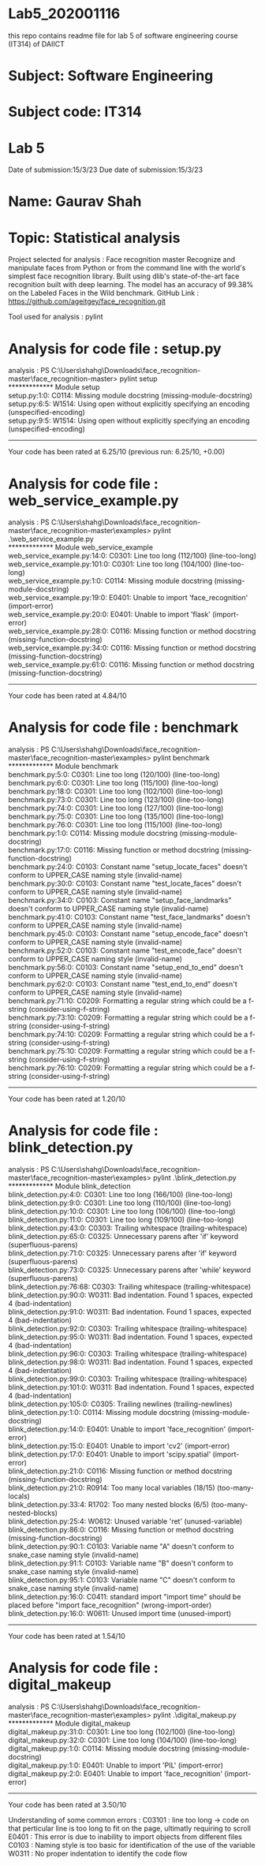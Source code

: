 # Lab5_202001116
this repo contains readme file for lab 5 of software engineering course (IT314) of DAIICT



# Subject: Software Engineering
# Subject code: IT314

# Lab 5
Date of submission:15/3/23
Due date of submission:15/3/23

# Name: Gaurav Shah

# Topic: Statistical analysis
Project selected for analysis : Face recognition master
Recognize and manipulate faces from Python or from the command line with the world's simplest face recognition library.
Built using dlib's state-of-the-art face recognition built with deep learning. The model has an accuracy of 99.38% on the Labeled Faces in the Wild benchmark.
GitHub Link : https://github.com/ageitgey/face_recognition.git

Tool used for analysis : pylint

# Analysis for code file : setup.py

analysis : 
PS C:\Users\shahg\Downloads\face_recognition-master\face_recognition-master> pylint setup  
************* Module setup  
setup.py:1:0: C0114: Missing module docstring (missing-module-docstring)  
setup.py:6:5: W1514: Using open without explicitly specifying an encoding (unspecified-encoding)  
setup.py:9:5: W1514: Using open without explicitly specifying an encoding (unspecified-encoding)  

------------------------------------------------------------------  
Your code has been rated at 6.25/10 (previous run: 6.25/10, +0.00)  


# Analysis for code file : web_service_example.py

analysis : 
PS C:\Users\shahg\Downloads\face_recognition-master\face_recognition-master\examples> pylint .\web_service_example.py  
************* Module web_service_example  
web_service_example.py:14:0: C0301: Line too long (112/100) (line-too-long)  
web_service_example.py:101:0: C0301: Line too long (104/100) (line-too-long)  
web_service_example.py:1:0: C0114: Missing module docstring (missing-module-docstring)  
web_service_example.py:19:0: E0401: Unable to import 'face_recognition' (import-error)  
web_service_example.py:20:0: E0401: Unable to import 'flask' (import-error)  
web_service_example.py:28:0: C0116: Missing function or method docstring (missing-function-docstring)  
web_service_example.py:34:0: C0116: Missing function or method docstring (missing-function-docstring)  
web_service_example.py:61:0: C0116: Missing function or method docstring (missing-function-docstring)  

-----------------------------------
Your code has been rated at 4.84/10  


# Analysis for code file : benchmark

analysis : 
PS C:\Users\shahg\Downloads\face_recognition-master\face_recognition-master\examples> pylint benchmark  
************* Module benchmark  
benchmark.py:5:0: C0301: Line too long (120/100) (line-too-long)  
benchmark.py:6:0: C0301: Line too long (115/100) (line-too-long)  
benchmark.py:18:0: C0301: Line too long (102/100) (line-too-long)  
benchmark.py:73:0: C0301: Line too long (123/100) (line-too-long)  
benchmark.py:74:0: C0301: Line too long (127/100) (line-too-long)  
benchmark.py:75:0: C0301: Line too long (135/100) (line-too-long)  
benchmark.py:76:0: C0301: Line too long (115/100) (line-too-long)  
benchmark.py:1:0: C0114: Missing module docstring (missing-module-docstring)  
benchmark.py:17:0: C0116: Missing function or method docstring (missing-function-docstring)  
benchmark.py:24:0: C0103: Constant name "setup_locate_faces" doesn't conform to UPPER_CASE naming style (invalid-name)  
benchmark.py:30:0: C0103: Constant name "test_locate_faces" doesn't conform to UPPER_CASE naming style (invalid-name)  
benchmark.py:34:0: C0103: Constant name "setup_face_landmarks" doesn't conform to UPPER_CASE naming style (invalid-name)  
benchmark.py:41:0: C0103: Constant name "test_face_landmarks" doesn't conform to UPPER_CASE naming style (invalid-name)  
benchmark.py:45:0: C0103: Constant name "setup_encode_face" doesn't conform to UPPER_CASE naming style (invalid-name)  
benchmark.py:52:0: C0103: Constant name "test_encode_face" doesn't conform to UPPER_CASE naming style (invalid-name)  
benchmark.py:56:0: C0103: Constant name "setup_end_to_end" doesn't conform to UPPER_CASE naming style (invalid-name)  
benchmark.py:62:0: C0103: Constant name "test_end_to_end" doesn't conform to UPPER_CASE naming style (invalid-name)  
benchmark.py:71:10: C0209: Formatting a regular string which could be a f-string (consider-using-f-string)  
benchmark.py:73:10: C0209: Formatting a regular string which could be a f-string (consider-using-f-string)  
benchmark.py:74:10: C0209: Formatting a regular string which could be a f-string (consider-using-f-string)  
benchmark.py:75:10: C0209: Formatting a regular string which could be a f-string (consider-using-f-string)  
benchmark.py:76:10: C0209: Formatting a regular string which could be a f-string (consider-using-f-string)  

-----------------------------------
Your code has been rated at 1.20/10


# Analysis for code file : blink_detection.py

analysis : 
PS C:\Users\shahg\Downloads\face_recognition-master\face_recognition-master\examples> pylint .\blink_detection.py  
************* Module blink_detection  
blink_detection.py:4:0: C0301: Line too long (166/100) (line-too-long)  
blink_detection.py:9:0: C0301: Line too long (110/100) (line-too-long)  
blink_detection.py:10:0: C0301: Line too long (106/100) (line-too-long)  
blink_detection.py:11:0: C0301: Line too long (109/100) (line-too-long)  
blink_detection.py:43:0: C0303: Trailing whitespace (trailing-whitespace)  
blink_detection.py:65:0: C0325: Unnecessary parens after 'if' keyword (superfluous-parens)  
blink_detection.py:71:0: C0325: Unnecessary parens after 'if' keyword (superfluous-parens)  
blink_detection.py:73:0: C0325: Unnecessary parens after 'while' keyword (superfluous-parens)  
blink_detection.py:76:68: C0303: Trailing whitespace (trailing-whitespace)  
blink_detection.py:90:0: W0311: Bad indentation. Found 1 spaces, expected 4 (bad-indentation)  
blink_detection.py:91:0: W0311: Bad indentation. Found 1 spaces, expected 4 (bad-indentation)  
blink_detection.py:92:0: C0303: Trailing whitespace (trailing-whitespace)  
blink_detection.py:95:0: W0311: Bad indentation. Found 1 spaces, expected 4 (bad-indentation)  
blink_detection.py:96:0: C0303: Trailing whitespace (trailing-whitespace)  
blink_detection.py:98:0: W0311: Bad indentation. Found 1 spaces, expected 4 (bad-indentation)  
blink_detection.py:99:0: C0303: Trailing whitespace (trailing-whitespace)  
blink_detection.py:101:0: W0311: Bad indentation. Found 1 spaces, expected 4 (bad-indentation)  
blink_detection.py:105:0: C0305: Trailing newlines (trailing-newlines)  
blink_detection.py:1:0: C0114: Missing module docstring (missing-module-docstring)  
blink_detection.py:14:0: E0401: Unable to import 'face_recognition' (import-error)  
blink_detection.py:15:0: E0401: Unable to import 'cv2' (import-error)  
blink_detection.py:17:0: E0401: Unable to import 'scipy.spatial' (import-error)  
blink_detection.py:21:0: C0116: Missing function or method docstring (missing-function-docstring)  
blink_detection.py:21:0: R0914: Too many local variables (18/15) (too-many-locals)  
blink_detection.py:33:4: R1702: Too many nested blocks (6/5) (too-many-nested-blocks)  
blink_detection.py:25:4: W0612: Unused variable 'ret' (unused-variable)  
blink_detection.py:86:0: C0116: Missing function or method docstring (missing-function-docstring)  
blink_detection.py:90:1: C0103: Variable name "A" doesn't conform to snake_case naming style (invalid-name)  
blink_detection.py:91:1: C0103: Variable name "B" doesn't conform to snake_case naming style (invalid-name)  
blink_detection.py:95:1: C0103: Variable name "C" doesn't conform to snake_case naming style (invalid-name)  
blink_detection.py:16:0: C0411: standard import "import time" should be placed before "import face_recognition" (wrong-import-order)  
blink_detection.py:16:0: W0611: Unused import time (unused-import)  

-----------------------------------
Your code has been rated at 1.54/10


# Analysis for code file : digital_makeup

analysis : 
PS C:\Users\shahg\Downloads\face_recognition-master\face_recognition-master\examples> pylint .\digital_makeup.py  
************* Module digital_makeup  
digital_makeup.py:31:0: C0301: Line too long (102/100) (line-too-long)  
digital_makeup.py:32:0: C0301: Line too long (104/100) (line-too-long)  
digital_makeup.py:1:0: C0114: Missing module docstring (missing-module-docstring)  
digital_makeup.py:1:0: E0401: Unable to import 'PIL' (import-error)  
digital_makeup.py:2:0: E0401: Unable to import 'face_recognition' (import-error)  

-----------------------------------
Your code has been rated at 3.50/10


Understanding of some common errors : 
C03101 : line too long -> code on that perticular line is too long to fit on the page, ultimatly requiring to scroll
E0401 : This error is due to inability to import objects from different files
C0103 : Naming style is too basic for identification of the use of the variable
W0311 : No proper indentation to identify the code flow
